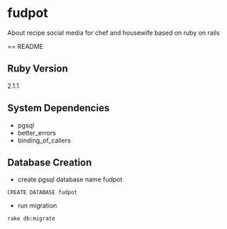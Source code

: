 fudpot
======

About recipe social media for chef and housewife based on ruby on rails

== README

## Ruby Version

2.1.1

## System Dependencies

* pgsql
* better_errors
* binding_of_callers

## Database Creation

* create pgsql database name fudpot

`CREATE DATABASE fudpot`

* run migration

`rake db:migrate`